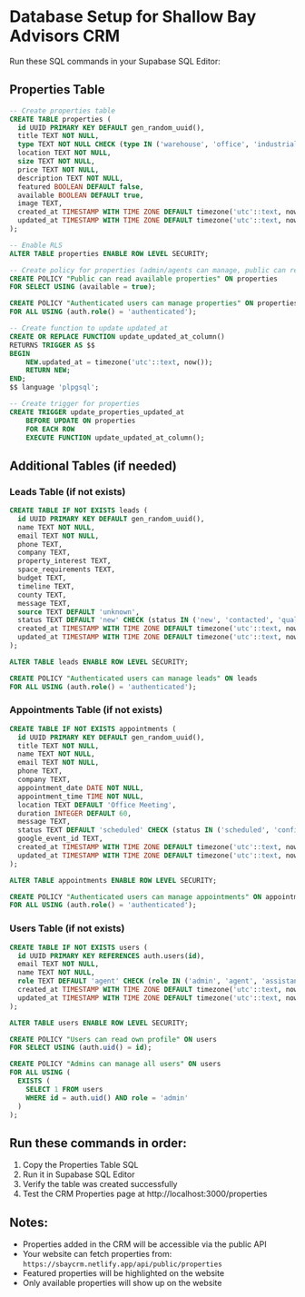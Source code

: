 # Database Setup for Shallow Bay Advisors CRM

Run these SQL commands in your Supabase SQL Editor:

## Properties Table
```sql
-- Create properties table
CREATE TABLE properties (
  id UUID PRIMARY KEY DEFAULT gen_random_uuid(),
  title TEXT NOT NULL,
  type TEXT NOT NULL CHECK (type IN ('warehouse', 'office', 'industrial', 'flex-space', 'distribution')),
  location TEXT NOT NULL,
  size TEXT NOT NULL,
  price TEXT NOT NULL,
  description TEXT NOT NULL,
  featured BOOLEAN DEFAULT false,
  available BOOLEAN DEFAULT true,
  image TEXT,
  created_at TIMESTAMP WITH TIME ZONE DEFAULT timezone('utc'::text, now()) NOT NULL,
  updated_at TIMESTAMP WITH TIME ZONE DEFAULT timezone('utc'::text, now()) NOT NULL
);

-- Enable RLS
ALTER TABLE properties ENABLE ROW LEVEL SECURITY;

-- Create policy for properties (admin/agents can manage, public can read available/featured)
CREATE POLICY "Public can read available properties" ON properties
FOR SELECT USING (available = true);

CREATE POLICY "Authenticated users can manage properties" ON properties
FOR ALL USING (auth.role() = 'authenticated');

-- Create function to update updated_at
CREATE OR REPLACE FUNCTION update_updated_at_column()
RETURNS TRIGGER AS $$
BEGIN
    NEW.updated_at = timezone('utc'::text, now());
    RETURN NEW;
END;
$$ language 'plpgsql';

-- Create trigger for properties
CREATE TRIGGER update_properties_updated_at
    BEFORE UPDATE ON properties
    FOR EACH ROW
    EXECUTE FUNCTION update_updated_at_column();
```

## Additional Tables (if needed)

### Leads Table (if not exists)
```sql
CREATE TABLE IF NOT EXISTS leads (
  id UUID PRIMARY KEY DEFAULT gen_random_uuid(),
  name TEXT NOT NULL,
  email TEXT NOT NULL,
  phone TEXT,
  company TEXT,
  property_interest TEXT,
  space_requirements TEXT,
  budget TEXT,
  timeline TEXT,
  county TEXT,
  message TEXT,
  source TEXT DEFAULT 'unknown',
  status TEXT DEFAULT 'new' CHECK (status IN ('new', 'contacted', 'qualified', 'converted', 'lost')),
  created_at TIMESTAMP WITH TIME ZONE DEFAULT timezone('utc'::text, now()) NOT NULL,
  updated_at TIMESTAMP WITH TIME ZONE DEFAULT timezone('utc'::text, now()) NOT NULL
);

ALTER TABLE leads ENABLE ROW LEVEL SECURITY;

CREATE POLICY "Authenticated users can manage leads" ON leads
FOR ALL USING (auth.role() = 'authenticated');
```

### Appointments Table (if not exists)
```sql
CREATE TABLE IF NOT EXISTS appointments (
  id UUID PRIMARY KEY DEFAULT gen_random_uuid(),
  title TEXT NOT NULL,
  name TEXT NOT NULL,
  email TEXT NOT NULL,
  phone TEXT,
  company TEXT,
  appointment_date DATE NOT NULL,
  appointment_time TIME NOT NULL,
  location TEXT DEFAULT 'Office Meeting',
  duration INTEGER DEFAULT 60,
  message TEXT,
  status TEXT DEFAULT 'scheduled' CHECK (status IN ('scheduled', 'confirmed', 'completed', 'cancelled')),
  google_event_id TEXT,
  created_at TIMESTAMP WITH TIME ZONE DEFAULT timezone('utc'::text, now()) NOT NULL,
  updated_at TIMESTAMP WITH TIME ZONE DEFAULT timezone('utc'::text, now()) NOT NULL
);

ALTER TABLE appointments ENABLE ROW LEVEL SECURITY;

CREATE POLICY "Authenticated users can manage appointments" ON appointments
FOR ALL USING (auth.role() = 'authenticated');
```

### Users Table (if not exists)
```sql
CREATE TABLE IF NOT EXISTS users (
  id UUID PRIMARY KEY REFERENCES auth.users(id),
  email TEXT NOT NULL,
  name TEXT NOT NULL,
  role TEXT DEFAULT 'agent' CHECK (role IN ('admin', 'agent', 'assistant')),
  created_at TIMESTAMP WITH TIME ZONE DEFAULT timezone('utc'::text, now()) NOT NULL,
  updated_at TIMESTAMP WITH TIME ZONE DEFAULT timezone('utc'::text, now()) NOT NULL
);

ALTER TABLE users ENABLE ROW LEVEL SECURITY;

CREATE POLICY "Users can read own profile" ON users
FOR SELECT USING (auth.uid() = id);

CREATE POLICY "Admins can manage all users" ON users
FOR ALL USING (
  EXISTS (
    SELECT 1 FROM users
    WHERE id = auth.uid() AND role = 'admin'
  )
);
```

## Run these commands in order:
1. Copy the Properties Table SQL
2. Run it in Supabase SQL Editor
3. Verify the table was created successfully
4. Test the CRM Properties page at http://localhost:3000/properties

## Notes:
- Properties added in the CRM will be accessible via the public API
- Your website can fetch properties from: `https://sbaycrm.netlify.app/api/public/properties`
- Featured properties will be highlighted on the website
- Only available properties will show up on the website